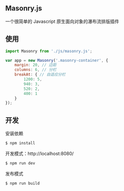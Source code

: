 ## Masonry.js

一个很简单的 Javascript 原生面向对象的瀑布流排版插件

## 使用

```js
import Masonry from './js/masonry.js';

var app = new Masonry('.masonry-container', {
    margin: 20, // 边距
    columns: 6, // 分栏
    breakAt: { // 自适应分栏
        1200: 5,
        940: 3,
        520: 2,
        400: 1
    }
});

```

## 开发

安装依赖

```sh
$ npm install
```

开发模式：http://localhost:8080/

```sh
$ npm run dev
```

发布模式

```sh
$ npm run build
```
